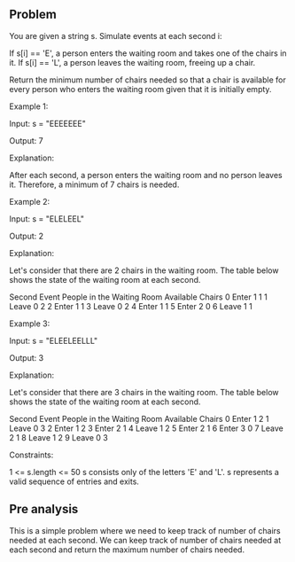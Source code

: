 ## Problem

You are given a string s. Simulate events at each second i:

If s[i] == 'E', a person enters the waiting room and takes one of the chairs in it.
If s[i] == 'L', a person leaves the waiting room, freeing up a chair.

Return the minimum number of chairs needed so that a chair is available for every person who enters the waiting room given that it is initially empty.



Example 1:

Input: s = "EEEEEEE"

Output: 7

Explanation:

After each second, a person enters the waiting room and no person leaves it. Therefore, a minimum of 7 chairs is needed.

Example 2:

Input: s = "ELELEEL"

Output: 2

Explanation:

Let's consider that there are 2 chairs in the waiting room. The table below shows the state of the waiting room at each second.

Second Event People in the Waiting Room Available Chairs
0 Enter 1 1
1 Leave 0 2
2 Enter 1 1
3 Leave 0 2
4 Enter 1 1
5 Enter 2 0
6 Leave 1 1

Example 3:

Input: s = "ELEELEELLL"

Output: 3

Explanation:

Let's consider that there are 3 chairs in the waiting room. The table below shows the state of the waiting room at each second.

Second Event People in the Waiting Room Available Chairs
0 Enter 1 2
1 Leave 0 3
2 Enter 1 2
3 Enter 2 1
4 Leave 1 2
5 Enter 2 1
6 Enter 3 0
7 Leave 2 1
8 Leave 1 2
9 Leave 0 3



Constraints:

1 <= s.length <= 50
s consists only of the letters 'E' and 'L'.
s represents a valid sequence of entries and exits.

## Pre analysis

This is a simple problem where we need to keep track of number of chairs needed at each second. We can keep track of number of chairs needed at each second and return the maximum number of chairs needed.
